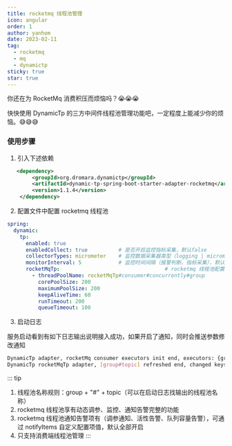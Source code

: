 ```yaml
---
title: rocketmq 线程池管理
icon: angular
order: 1
author: yanhom
date: 2023-02-11
tag:
  - rocketmq
  - mq
  - dynamictp
sticky: true
star: true
---
```


你还在为 RocketMq 消费积压而烦恼吗？😭😭😭

快快使用 DynamicTp 的三方中间件线程池管理功能吧，一定程度上能减少你的烦恼。😅😅😅

### 使用步骤

1. 引入下述依赖

```xml
   <dependency>
        <groupId>org.dromara.dynamictp</groupId>
        <artifactId>dynamic-tp-spring-boot-starter-adapter-rocketmq</artifactId>
        <version>1.1.4</version>
    </dependency>
```

2. 配置文件中配置 rocketmq 线程池

```yaml
spring:
  dynamic:
    tp:
      enabled: true
      enabledCollect: true          # 是否开启监控指标采集，默认false
      collectorTypes: micrometer    # 监控数据采集器类型（logging | micrometer | internal_logging），默认micrometer
      monitorInterval: 5            # 监控时间间隔（报警判断、指标采集），默认5s
      rocketMqTp:                                  # rocketmq 线程池配置
        - threadPoolName: rocketMqTp#consumer#concurrently#group            # 名称规则：rocketMqTp#consumer#concurrently#group
          corePoolSize: 200
          maximumPoolSize: 200
          keepAliveTime: 60
          runTimeout: 200                              
          queueTimeout: 100
```

3. 启动日志

服务启动看到有如下日志输出说明接入成功，如果开启了通知，同时会推送参数修改通知

```bash
DynamicTp adapter, rocketMq consumer executors init end, executors: {group#topic=ExecutorWrapper(threadPoolName=group#topic, executor=java.util.concurrent.ThreadPoolExecutor@1acd1f1[Running, pool size = 0, active threads = 0, queued tasks = 0, completed tasks = 0], threadPoolAliasName=null, notifyItems=[NotifyItem(platforms=null, enabled=true, type=liveness, threshold=70, interval=120, clusterLimit=1), NotifyItem(platforms=null, enabled=true, type=change, threshold=0, interval=1, clusterLimit=1), NotifyItem(platforms=null, enabled=true, type=capacity, threshold=70, interval=120, clusterLimit=1)], notifyEnabled=true)}
DynamicTp rocketMqTp adapter, [group#topic] refreshed end, changed keys: [corePoolSize, maxPoolSize], corePoolSize: [20 => 200], maxPoolSize: [20 => 200], keepAliveTime: [60 => 60]
```

::: tip

1. 线程池名称规则：group + "#" + topic（可以在启动日志找输出的线程池名称）
2. rocketmq 线程池享有动态调参、监控、通知告警完整的功能
3. rocketmq 线程池通知告警项有（调参通知、活性告警、队列容量告警），可通过 notifyItems 自定义配置项值，默认全部开启
4. 只支持消费端线程池管理
:::